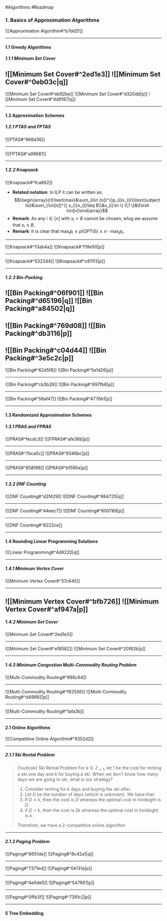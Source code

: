 #Algorithms #Roadmap 

### 1. Basics of Approximation Algorithms

![[Approximation Algorithm#^b7dd2f]]

---

#### 1.1 Greedy Algorithms
##### 1.1.1 Minimum Set Cover
![[Minimum Set Cover#^2ed1e3]]
![[Minimum Set Cover#^0eb03c|q]]
---
![[Minimum Set Cover#^eb92be]]
![[Minimum Set Cover#^d320dd|p]]
![[Minimum Set Cover#^4d9187|q]]

---
#### 1.2 Approximation Schemes

##### 1.2.1 PTAS and FPTAS

![[PTAS#^968d36]]

---
![[FPTAS#^a99681]]

---
##### 1.2.2 Knapsack

![[Knapsack#^fca662]]
- **Related notation**: In ILP it can be written as: 
  $$\begin{array}{rl}\text{max}&\sum_{i\in [n]}^{}p_{i}x_{i}\\\text{subject to}&\sum_{i\in[n]}^{} s_{i}x_{i}\leq B\\&x_{i}\in \{ 0,1 \}&\forall i\in[n]\end{array}$$
- **Remark**: As any $i\in [n]$ with $s_{i}>B$ cannot be chosen, wlog we assume that $s_{i}\leq B$.  
- **Remark**: It is clear that $\max_{i}p_{i}\leq p(\text{OPT}(I))\leq n\cdot \max_{i}p_{i}$. 
---
![[Knapsack#^13ab4a]]
![[Knapsack#^f19e50|p]]

---
![[Knapsack#^532344]]
![[Knapsack#^c811f3|p]]


---
##### 1.2.3 Bin-Packing
![[Bin Packing#^06f901]]
![[Bin Packing#^d65196|q]]
![[Bin Packing#^a84502|q]]
---
![[Bin Packing#^769d08]]
![[Bin Packing#^db3116|p]]
---
![[Bin Packing#^c04d44]]
![[Bin Packing#^3e5c2c|p]]
---
![[Bin Packing#^62d5f8]]
![[Bin Packing#^5e1d26|p]]

---
![[Bin Packing#^cb3b26]]
![[Bin Packing#^697fb8|p]]

---
![[Bin Packing#^58af47]]
![[Bin Packing#^4776b1|p]]

---
#### 1.3 Randomized Approximation Schemes

##### 1.3.1 PRAS and FPRAS

![[PRAS#^fecdc3]]
![[FPRAS#^a1e36b|p]]

---
![[PRAS#^7bca5c]]
![[PRAS#^9346bc|p]]

---
![[PRAS#^858f88]]
![[PRAS#^bf590a|p]]

---
##### 1.3.2 DNF Counting

![[DNF Counting#^d2f429]]
![[DNF Counting#^684725|q]]

---
![[DNF Counting#^44eec7]]
![[DNF Counting#^600789|p]]

---
![[DNF Counting#^8222ce]]

---
#### 1.4 Rounding Linear Programming Solutions
![[Linear Programming#^4d8220|q]]

---
##### 1.4.1 Minimum Vertex Cover
![[Minimum Vertex Cover#^37c645]]

---
![[Minimum Vertex Cover#^bfb726]]
![[Minimum Vertex Cover#^af947a|p]]
---
##### 1.4.2 Minimum Set Cover
![[Minimum Set Cover#^2ed1e3]]

---
![[Minimum Set Cover#^e18582]]
![[Minimum Set Cover#^20f82b|p]]

---
##### 1.4.3 Minimum Congestion Multi-Commodity Routing Problem
![[Multi-Commodity Routing#^986c64]]

---
![[Multi-Commodity Routing#^f82556]]
![[Multi-Commodity Routing#^d49992|p]]

---
![[Multi-Commodity Routing#^1afa3b]]

---
#### 2.1 Online Algorithms
![[Competitive Online Algorithm#^9352d2]]

---
##### 2.1.1 Ski Rental Problem
> [!outlook] Ski Rental Problem
> For $k\in \mathbb{Z}_{> 1}$, let $1$ be the cost for renting a ski one day and $k$ for buying.a ski. When we don't know how many days we are going to ski, what is our strategy?
> 1. Consider renting for $k$ days and buying the ski after. 
> 2. Let $D$ be the number of days (which is unknown). We have that: 
> 	1. if $D\leq k$, then the cost is $D$ whereas the optimal cost in hindsight is $D$.
> 	2. if $D> k$, then the cost is $2k$ whereas the optimal cost in hindsight is $k$.
> 
> Therefore, we have a $2$-competitive online algorithm.
---
##### 2.1.2 Paging Problem
![[Paging#^8651de]]
![[Paging#^8c42a1|q]]

---
![[Paging#^7371ed]]
![[Paging#^0e131a|p]]

---
![[Paging#^4e0de5]]
![[Paging#^547661|p]]

---
![[Paging#^0ffb3f]]
![[Paging#^7391c2|p]]

---
#### 5 Tree Embedding
